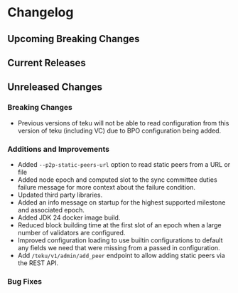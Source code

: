 # Changelog

## Upcoming Breaking Changes

## Current Releases

## Unreleased Changes

### Breaking Changes
- Previous versions of teku will not be able to read configuration from this version of teku (including VC) due to BPO configuration being added.

### Additions and Improvements

- Added `--p2p-static-peers-url` option to read static peers from a URL or file
- Added node epoch and computed slot to the sync committee duties failure message for more context about the failure condition.
- Updated third party libraries.
- Added an info message on startup for the highest supported milestone and associated epoch.
- Added JDK 24 docker image build.
- Reduced block building time at the first slot of an epoch when a large number of validators are configured.
- Improved configuration loading to use builtin configurations to default any fields we need that were missing from a passed in configuration.
- Add `/teku/v1/admin/add_peer` endpoint to allow adding static peers via the REST API.

### Bug Fixes